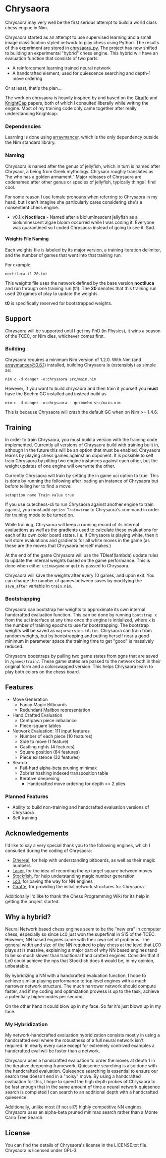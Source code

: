 # Chrysaora
Chrysaora may very well be the first serious attempt to build a world class chess engine in Nim.

Chrysaora started as an attempt to use supervised learning and a small image classification styled network to play chess using Python. The results of this experiment are stored in [chrysaora_py](https://github.com/dylanagreen/chrysaora_py). The project has now shifted to building an experimental "hybrid" chess engine. This hybrid will have an evaluation function that consists of two parts:

- A reinforcement learning trained neural network
- A handcrafted element, used for quiescence searching and depth-1 move ordering.

Or at least, that's the plan...

The work on chrysaora is heavily inspired by and based on the [Giraffe](https://arxiv.org/pdf/1509.01549.pdf) and [KnightCap](https://arxiv.org/pdf/cs/9901001.pdf) papers, both of which I consulted liberally while writing the engine. Most of my training code only came together after really understanding Knightcap.

### Dependencies
Learning is done using [arraymancer](https://github.com/mratsim/Arraymancer), which is the only dependency outside the Nim standard library.

### Naming
Chrysaora is named after the genus of jellyfish, which in turn is named after Chrysaor, a being from Greek mythology. Chrysaor roughly translates as "he who has a golden armament." Major releases of Chrysaora are codenamed after other genus or species of jellyfish, typically things I find cool.

For some reason I use female pronouns when referring to Chrysaora in my head, but I can't imagine she particularly cares considering she's a nonsentient chess engine.

- v0.1.x **Noctiluca** - Named after a bioluminescent jellyfish as a bioluminescent algae bloom occurred while I was coding it. Everyone was quarantined so I coded Chrysaora instead of going to see it. Sad.

#### Weights File Naming
Each weights file is labeled by its major version, a training iteration delimiter, and the number of games that went into that training run.

For example:

```
noctiluca-t1-20.txt
```

This weights file uses the network defined by the base version **noctiluca** and run through one training run (**t1**). The **20** denotes that this training run used 20 games of play to update the weights.

**t0** is specifically reserved for bootstrapped weights.

## Support
Chrysaora will be supported until I get my PhD (in Physics), it wins a season of the TCEC, or Nim dies, whichever comes first.

### Building
Chrysaora requires a minimum Nim version of 1.2.0. With Nim (and arraymancer@0.6.1) installed, building Chrysaora is (ostensibly) as simple as:

```
nim c -d:danger -o:chrysaora src/main.nim
```

However, if you want to build chrysaora and then train it yourself you **must** have the
Boehm GC installed and instead build as

```
nim c -d:danger -o:chrysaora --gc:boehm src/main.nim
```

This is because Chrysaora will crash the default GC when on Nim >= 1.4.6.

## Training
In order to train Chrysaora, you must build a version with the training code implemented. Currently all versions of Chrysaora build with training built in, although in the future this will be an option that must be enabled. Chrysaora learns by playing chess games against an opponent. It is possible to self train Chrysaora by pitting two engine instances against each other, but the weight updates of one engine will overwrite the other.

Currently Chrysaora will train by setting the in game uci option to true. This is done by running the following after loading an instance of Chrysaora but before telling her to find a move:
```
setoption name Train value true
```

If you use cutechess-cli to run Chrysaora against another engine to train against, you must add `option.Train=true` to Chrysaora's command in order for training mode to be turned on.

While training, Chrysaora will keep a running record of its internal evaluations as well as the gradients used to calculate these evaluations for each of its own color board states. I.e. if Chrysaora is playing white, then it will store evaluations and gradients for all white moves in the game (as these are the moves that Chrysaora herself makes.)

At the end of the game Chrysaora will use the TDleaf(lambda) update rules to update the internal weights based on the game performance. This is done when either `ucinewgame` or `quit` is passed to Chrysaora.

Chrysaora will save the weights after every 10 games, and upon exit. You can change the number of games between saves by modifying the `save_after` variable in `train.nim`.

### Bootstrapping

Chrysaora can bootstrap her weights to approximate its own internal handcrafted evaluation function. This can be done by running `bootstrap x` from the uci interface at any time once the engine is initialized, where `x` is the number of training epochs to use for bootstrapping. The bootstrap weights will be saved as `majorversion-t0.txt`. Chrysaora can train from random weights, but by bootstrapping and putting herself near a good minimum in parameter space the training time to get "good" is massively reduced.

Chrysaora bootstraps by pulling two game states from pgns that are saved in `/games/train/`. These game states are passed to the network both in their original form and a colorswapped version. This helps Chrysaora learn to play both colors on the chess board.


## Features
- Move Generation
  - Fancy Magic Bitboards
  - Redundant Mailbox representation
- Hand Crafted Evaluation
  - Centipawn piece imbalance
  - Piece-square tables
- Network Evaluation: 111 input features
  - Number of each piece (10 features)
  - Side to move (1 feature)
  - Castling rights (4 features)
  - Square position (64 features)
  - Piece existence (32 features)
- Search
  - Fail-hard alpha-beta pruning minimax
  - Zobrist hashing indexed transposition table
  - Iterative deepening
    - Handcrafted move ordering for depth <= 2 plies

### Planned Features
- Ability to build non-training and handcrafted evaluation versions of Chrysaora
- Self training

## Acknowledgements
I'd like to say a very special thank you to the following engines, which I consulted during the coding of Chrysaora:
- [Ethereal](https://github.com/AndyGrant/Ethereal), for help with understanding bitboards, as well as their magic numbers
- [Laser](https://github.com/jeffreyan11/laser-chess-engine), for the idea of recording the ep target square between moves
- [Stockfish](https://github.com/official-stockfish/Stockfish), for help understanding magic number generation
- [Lc0](https://github.com/LeelaChessZero/lc0), for paving the way for NN engines
- [Giraffe](https://github.com/ianfab/Giraffe), for providing the initial network structures for Chrysaora

Additionally I'd like to thank the Chess Programming Wiki for its help in getting the project started.

## Why a hybrid?

Neural Network based chess engines seem to be the "new era" in computer chess, especially so since Lc0 just
won the superfinal in S15 of the TCEC. However, NN based engines come with their own set of problems. The general width
and size of the NN required to play chess at the level that LC0 plays at is massive, explaining a major part of why NN
based engines tend to be so much slower than traditional hand crafted engines. Consider that if Lc0 could achieve the nps
that Stockfish does it would be, in my opinion, unbeatable.

By hybridizing a NN with a handcrafted evaluation function, I hope to achieve similar playing performance to top level engines with a much narrower network structure. The much narrower network should compute faster, and if my coding and optimization prowess is up to the task, achieve a potentially higher nodes per second.

On the other hand it could blow up in my face. So far it's just blown up in my face.

### My Hybridization
My network-handcrafted evaluation hybridization consists mostly in using a handcrafted eval where the robustness of a
full neural network isn't required. In nearly every case except for extremely contrived examples a handcrafted eval will
be faster than a network.

Chrysaora uses a handcrafted evaluation to order the moves at depth 1 in the iterative deepening framework. Quiesence
searching is also done with the handcrafted evaluation. Quiesence searching is essential to ensure our search tree
doesn't end in a "noisy" move. By using a handcrafted evaluation for this, I hope to speed the high depth probes of
Chrysaora to be fast enough that in the same amount of time a neural network quiesence search is completed I can search
to an additional depth with a handcrafted quiesence.

Additionally, unlike most (if not all?) highly competitive NN engines, Chrysaora uses an alpha-beta pruned minimax
search rather than a Monte Carlo Tree Search.

## License
You can find the details of Chrysaora's license in the LICENSE.txt file. Chrysaora is licensed under GPL-3.

